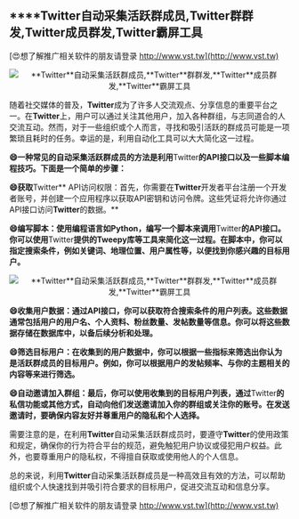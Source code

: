 ## ****Twitter**自动采集活跃群成员,**Twitter**群群发,**Twitter**成员群发,**Twitter**霸屏工具**

[😍想了解推广相关软件的朋友请登录 http://www.vst.tw](http://www.vst.tw)

 <center><img src="https://vst.tw/MP4/tuiguang/png/3.png" alt="**Twitter**自动采集活跃群成员,**Twitter**群群发,**Twitter**成员群发,**Twitter**霸屏工具"></center>

随着社交媒体的普及，**Twitter**成为了许多人交流观点、分享信息的重要平台之一。在**Twitter**上，用户可以通过关注其他用户，加入各种群组，与志同道合的人交流互动。然而，对于一些组织或个人而言，寻找和吸引活跃的群成员可能是一项繁琐且耗时的任务。幸运的是，利用自动化工具可以大大简化这一过程。

**😄一种常见的自动采集活跃群成员的方法是利用**Twitter**的API接口以及一些脚本编程技巧。下面是一个简单的步骤：**

**😄获取**Twitter** API访问权限：首先，你需要在**Twitter**开发者平台注册一个开发者账号，并创建一个应用程序以获取API密钥和访问令牌。这些凭证将允许你通过API接口访问**Twitter**的数据。**

**😄编写脚本：使用编程语言如Python，编写一个脚本来调用**Twitter**的API接口。你可以使用**Twitter**提供的Tweepy库等工具来简化这一过程。在脚本中，你可以指定搜索条件，例如关键词、地理位置、用户属性等，以便找到你感兴趣的目标用户。**

 <center><img src="https://vst.tw/MP4/tuiguang/png/2.png" alt="**Twitter**自动采集活跃群成员,**Twitter**群群发,**Twitter**成员群发,**Twitter**霸屏工具"></center>

**😄收集用户数据：通过API接口，你可以获取符合搜索条件的用户列表。这些数据通常包括用户的用户名、个人资料、粉丝数量、发帖数量等信息。你可以将这些数据存储在数据库中，以备后续分析和处理。**

**😄筛选目标用户：在收集到的用户数据中，你可以根据一些指标来筛选出你认为是活跃群成员的目标用户。例如，你可以根据用户的发帖频率、与你的主题相关的内容等来进行筛选。**

**😄自动邀请加入群组：最后，你可以使用收集到的目标用户列表，通过**Twitter**的私信功能或其他方式，自动向他们发送邀请加入你的群组或关注你的账号。在发送邀请时，要确保内容友好并尊重用户的隐私和个人选择。**

需要注意的是，在利用**Twitter**自动采集活跃群成员时，要遵守**Twitter**的使用政策和规定，确保你的行为符合平台的规范，避免触犯用户协议或侵犯用户权益。此外，也要尊重用户的隐私权，不得擅自获取或使用他人的个人信息。

总的来说，利用**Twitter**自动采集活跃群成员是一种高效且有效的方法，可以帮助组织或个人快速找到并吸引符合要求的目标用户，促进交流互动和信息分享。

[😍想了解推广相关软件的朋友请登录 http://www.vst.tw](http://www.vst.tw)



